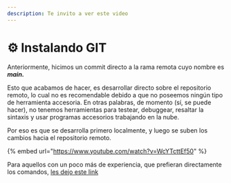 ```yaml
---
description: Te invito a ver este video
---
```


# ⚙ Instalando GIT

Anteriormente, hicimos un commit directo a la rama remota cuyo nombre es _**main.**_

Esto que acabamos de hacer, es desarrollar directo sobre el repositorio remoto, lo cual no es recomendable debido a que no poseemos ningún tipo de herramienta accesoria. En otras palabras, de momento (sí, se puede hacer), no tenemos herramientas para testear, debuggear, resaltar la sintaxis y usar programas accesorios trabajando en la nube.

Por eso es que se desarrolla primero localmente, y luego se suben los cambios hacia el repositorio remoto.

{% embed url="https://www.youtube.com/watch?v=WcYTcttEf50" %}

Para aquellos con un poco más de experiencia, que prefieran directamente los comandos, [les dejo este link](https://github.com/git-guides/install-git)
